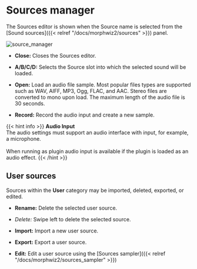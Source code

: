 # Sources manager

The Sources editor is shown when the Source name is selected from the [Sound sources]({{< relref "/docs/morphwiz2/sources" >}}) panel.

![source_manager](/images/source_manager.png)

* **Close:** Closes the Sources editor.

* **A/B/C/D:** Selects the Source slot into which the selected sound will be loaded.

* **Open:** Load an audio file sample. Most popular files types are supported such as WAV, AIFF, MP3, Ogg, FLAC, and AAC. Stereo files are converted to mono upon load. The maximum length of the audio file is 30 seconds.

* **Record:** Record the audio input and create a new sample.

{{< hint info >}}
**Audio Input**  
The audio settings must support an audio interface with input, for example, a microphone.  
<br />
When running as plugin audio input is available if the plugin is loaded as an audio effect.
{{< /hint >}}


## User sources

Sources within the **User** category may be imported, deleted, exported, or edited. 

- **Rename:** Delete the selected user source.

- _Delete:_ Swipe left to delete the selected source.

* **Import:** Import a new user source.

- **Export:** Export a user source.

- **Edit:** Edit a user source using the [Sources sampler]({{< relref "/docs/morphwiz2/sources_sampler" >}})


